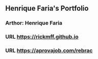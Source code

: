 ## Henrique Faria's Portfolio ##
### Arthor: Henrique Faria ###

<!-- Main Page -->
### URL https://rickmff.github.io ###

<!-- Portfolio Site-Rebrac -->
### URL https://aprovajob.com/rebrac ###
